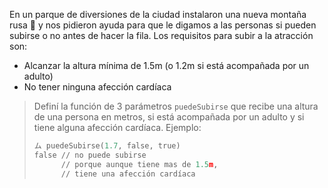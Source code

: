 En un parque de diversiones de la ciudad instalaron una nueva montaña rusa :roller_coaster: y nos pidieron ayuda para que le digamos a las personas si pueden subirse o no antes de hacer la fila. Los requisitos para subir a la atracción son:

* Alcanzar la altura mínima de 1.5m (o 1.2m si está acompañada por un adulto)
* No tener ninguna afección cardíaca

> Definí la función de 3 parámetros `puedeSubirse` que recibe una altura de una persona en metros, si está acompañada por un adulto y si tiene alguna afección cardíaca. Ejemplo:
>
> ```python
> ム puedeSubirse(1.7, false, true)
> false // no puede subirse
>       // porque aunque tiene mas de 1.5m,
>       // tiene una afección cardíaca
> ```

